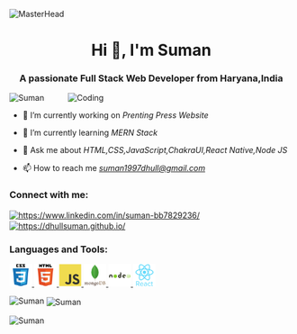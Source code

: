 ![MasterHead](https://www.timefortheweb.com/blog/wp-content/uploads/2017/10/timefortheweb-Blog-Image.gif)

<h1 align="center">Hi 👋, I'm Suman</h1>
<h3 align="center">A passionate Full Stack Web Developer from Haryana,India</h3>

<img align="right" alt="Coding" width="400" src="https://camo.githubusercontent.com/20ba1b87416f6e74a4debebec7a695504eec286a3a0a082f8cc6063ab1353dbe/68747470733a2f2f6d69726f2e6d656469756d2e636f6d2f6d61782f313430302f302a4647443642557a7a5a7331564a4c75592e676966">
<p align="left"> <img src="https://komarev.com/ghpvc/?username=dhullsuman&label=Profile%20views&color=0e75b6&style=flat" alt="Suman" /> </p>



- 🔭 I’m currently working on *Prenting Press Website*

- 🌱 I’m currently learning *MERN Stack*

- 💬 Ask me about *HTML,CSS,JavaScript,ChakraUI,React Native,Node JS*

- 📫 How to reach me *suman1997dhull@gmail.com*

<h3 align="left">Connect with me:</h3>
<p align="left">
<a href="https://www.linkedin.com/in/suman-bb7829236/" target="blank"><img align="center" src="https://img.icons8.com/color/2x/linkedin-circled.png" alt="https://www.linkedin.com/in/suman-bb7829236/" height="30" width="40" /></a>
<a href="https://dhullsuman.github.io/" target="blank" border-radius="50%"><img align="center" src="https://media.istockphoto.com/vectors/letter-initial-luxurious-logo-template-premium-s-logo-golden-concept-vector-id1340928327?b=1&k=20&m=1340928327&s=612x612&w=0&h=PYO6HDC0T2fXDwvVVU_dKkWoNX6FAupXWjvHhq-g5TU=" alt="https://dhullsuman.github.io/" height="30" width="40"  border-radius="50%" /></a>
<!-- <a href="https://codesandbox.io/dashboard/recent?workspace=222bbee5-63ed-4b07-b78f-d7e8fa829c44" target="blank"><img align="center" src="https://img.icons8.com/external-tal-revivo-color-tal-revivo/2x/external-codesandbox-an-online-code-editor-and-sharing-web-application-projects-logo-color-tal-revivo.png" alt="https://codesandbox.io/dashboard/recent?workspace=222bbee5-63ed-4b07-b78f-d7e8fa829c44" height="30" width="40" /></a>
<a href="https://www.instagram.com/niteshsindhu5/" target="blank"><img align="center" src="https://img.icons8.com/3d-fluency/2x/instagram-new.png" alt="https://www.instagram.com/niteshsindhu5/" height="30" width="40" /></a> -->
<!-- <a href="https://www.youtube.com/channel/UCnOdCvjWebQgrAHgWKmRtaw" target="blank"><img align="center" src="https://cdn-icons-png.flaticon.com/512/1384/1384060.png" alt="https://www.youtube.com/channel/UCnOdCvjWebQgrAHgWKmRtaw" height="30" width="40" /></a> -->
</p>

<h3 align="left">Languages and Tools:</h3>
<p align="left"> <a href="https://www.w3schools.com/css/" target="_blank" rel="noreferrer"> <img src="https://raw.githubusercontent.com/devicons/devicon/master/icons/css3/css3-original-wordmark.svg" alt="css3" width="40" height="40"/> </a> <a href="https://www.w3.org/html/" target="_blank" rel="noreferrer"> <img src="https://raw.githubusercontent.com/devicons/devicon/master/icons/html5/html5-original-wordmark.svg" alt="html5" width="40" height="40"/> </a> <a href="https://developer.mozilla.org/en-US/docs/Web/JavaScript" target="_blank" rel="noreferrer"> <img src="https://raw.githubusercontent.com/devicons/devicon/master/icons/javascript/javascript-original.svg" alt="javascript" width="40" height="40"/> </a> <a href="https://www.mongodb.com/" target="_blank" rel="noreferrer"> <img src="https://raw.githubusercontent.com/devicons/devicon/master/icons/mongodb/mongodb-original-wordmark.svg" alt="mongodb" width="40" height="40"/> </a> <a href="https://nodejs.org" target="_blank" rel="noreferrer"> <img src="https://raw.githubusercontent.com/devicons/devicon/master/icons/nodejs/nodejs-original-wordmark.svg" alt="nodejs" width="40" height="40"/> </a> <a href="https://reactjs.org/" target="_blank" rel="noreferrer"> <img src="https://raw.githubusercontent.com/devicons/devicon/master/icons/react/react-original-wordmark.svg" alt="react" width="40" height="40"/> </a> </p>

<p><img align="left" src="https://github-readme-stats.vercel.app/api/top-langs?username=dhullsuman&show_icons=true&locale=en&layout=compact" alt="Suman" /></p>

<p>&nbsp;<img align="center" src="https://github-readme-stats.vercel.app/api?username=dhullsuman&show_icons=true&locale=en" alt="Suman" /></p>

<p><img align="center" src="https://github-readme-streak-stats.herokuapp.com/?user=dhullsuman&" alt="Suman" /></p>